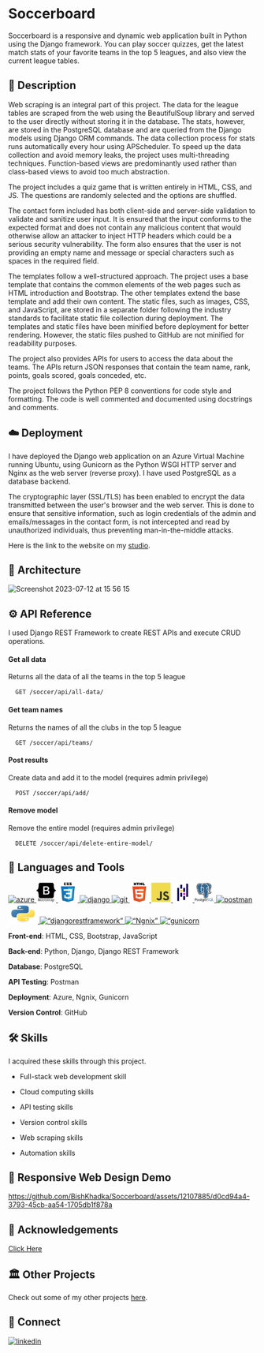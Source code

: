 
# Soccerboard

Soccerboard is a responsive and dynamic web application built in Python using the Django framework. You can play soccer quizzes, get the latest match stats of your favorite teams in the top 5 leagues, and also view the current league tables.


## 📜 Description

Web scraping is an integral part of this project. The data for the league tables are scraped from the web using the BeautifulSoup library and served to the user directly without storing it in the database. The stats, however, are stored in the PostgreSQL database and are queried from the Django models using Django ORM commands. The data collection process for stats runs automatically every hour using APScheduler. To speed up the data collection and avoid memory leaks, the project uses multi-threading techniques. Function-based views are predominantly used rather than class-based views to avoid too much abstraction.

The project includes a quiz game that is written entirely in HTML, CSS, and JS. The questions are randomly selected and the options are shuffled.

The contact form included has both client-side and server-side validation to validate and sanitize user input. It is ensured that the input conforms to the expected format and does not contain any malicious content that would otherwise allow an attacker to inject HTTP headers which could be a serious security vulnerability. The form also ensures that the user is not providing an empty name and message or special characters such as spaces in the required field.

The templates follow a well-structured approach. The project uses a base template that contains the common elements of the web pages such as HTML introduction and Bootstrap. The other templates extend the base template and add their own content. The static files, such as images, CSS, and JavaScript, are stored in a separate folder following the industry standards to facilitate static file collection during deployment. The templates and static files have been minified before deployment for better rendering. However, the static files pushed to GitHub are not minified for readability purposes. 

The project also provides APIs for users to access the data about the teams. The APIs return JSON responses that contain the team name, rank, points, goals scored, goals conceded, etc. 

The project follows the Python PEP 8 conventions for code style and formatting. The code is well commented and documented using docstrings and comments.

## ☁️ Deployment 

I have deployed the Django web application on an Azure Virtual Machine running Ubuntu, using Gunicorn as the Python WSGI HTTP server and Nginx as the web server (reverse proxy). I have used PostgreSQL as a database backend.

The cryptographic layer (SSL/TLS) has been enabled to encrypt the data transmitted between the user's browser and the web server. This is done to ensure that sensitive information, such as login credentials of the admin and emails/messages in the contact form, is not intercepted and read by unauthorized individuals, thus preventing man-in-the-middle attacks.

Here is the link to the website on my
[studio](http://bishalkhadka.studio/soccer/). 

## 📐 Architecture
<img width="860" alt="Screenshot 2023-07-12 at 15 56 15" src="https://github.com/BishKhadka/Soccerboard/assets/12107885/386851d6-2f36-4683-8e45-981436df6cd9">


## ⚙️ API Reference
I used Django REST Framework to create REST APIs and execute CRUD operations.

#### Get all data
Returns all the data of all the teams in the top 5 league

```http
  GET /soccer/api/all-data/
```


#### Get team names
Returns the names of all the clubs in the top 5 league
```http
  GET /soccer/api/teams/
```

#### Post results
Create data and add it to the model (requires admin privilege)

```http
  POST /soccer/api/add/
```

#### Remove model
Remove the entire model (requires admin privilege)


```http
  DELETE /soccer/api/delete-entire-model/
```

## 🧰 Languages and Tools

<a href="https://azure.microsoft.com/en-in/" target="_blank" rel="noreferrer"><img src="https://www.vectorlogo.zone/logos/microsoft_azure/microsoft_azure-icon.svg" alt="azure" width="40" height="40"/> </a> 
<a href="https://getbootstrap.com" target="_blank" rel="noreferrer"> <img src="https://raw.githubusercontent.com/devicons/devicon/master/icons/bootstrap/bootstrap-plain-wordmark.svg" alt="bootstrap" width="40" height="40"/> </a> 
<a href="https://www.w3schools.com/css/" target="_blank" rel="noreferrer"> <img src="https://raw.githubusercontent.com/devicons/devicon/master/icons/css3/css3-original-wordmark.svg" alt="css3" width="40" height="40"/> </a> 
<a href="https://www.djangoproject.com/" target="_blank" rel="noreferrer"> <img src="https://cdn.worldvectorlogo.com/logos/django.svg" alt="django" width="40" height="40"/> 
</a> <a href="https://git-scm.com/" target="_blank" rel="noreferrer"> <img src="https://www.vectorlogo.zone/logos/git-scm/git-scm-icon.svg" alt="git" width="40" height="40"/> </a> 
<a href="https://www.w3.org/html/" target="_blank" rel="noreferrer"> <img src="https://raw.githubusercontent.com/devicons/devicon/master/icons/html5/html5-original-wordmark.svg" alt="html5" width="40" height="40"/> </a> 
<a href="https://developer.mozilla.org/en-US/docs/Web/JavaScript" target="_blank" rel="noreferrer"> <img src="https://raw.githubusercontent.com/devicons/devicon/master/icons/javascript/javascript-original.svg" alt="javascript" width="40" height="40"/> </a> 
<a href="https://pandas.pydata.org/" target="_blank" rel="noreferrer"> <img src="https://raw.githubusercontent.com/devicons/devicon/2ae2a900d2f041da66e950e4d48052658d850630/icons/pandas/pandas-original.svg" alt="pandas" width="40" height="40"/> </a> 
<a href="https://www.postgresql.org" target="_blank" rel="noreferrer"> <img src="https://raw.githubusercontent.com/devicons/devicon/master/icons/postgresql/postgresql-original-wordmark.svg" alt="postgresql" width="40" height="40"/> </a> 
<a href="https://postman.com" target="_blank" rel="noreferrer"> <img src="https://www.vectorlogo.zone/logos/getpostman/getpostman-icon.svg" alt="postman" width="40" height="40"/> </a> 
<a href="https://www.python.org" target="_blank" rel="noreferrer"> <img src="https://raw.githubusercontent.com/devicons/devicon/master/icons/python/python-original.svg" alt="python" width="60" height="40"/> </a><a href="https://www.django-rest-framework.org" target="_blank" rel="noreferrer"> <img src="https://www.django-rest-framework.org/img/logo.png" alt=“djangorestframework” width="80" height="60"/> </a>
<a href="https://www.nginx.com" target="_blank" rel="noreferrer"> <img src="https://download.logo.wine/logo/Nginx/Nginx-Logo.wine.png" alt=“Ngnix” width="80" height="40"/> </a>
<a href="https://gunicorn.org" target="_blank" rel="noreferrer"> <img src="https://upload.wikimedia.org/wikipedia/commons/thumb/0/00/Gunicorn_logo_2010.svg/1280px-Gunicorn_logo_2010.svg.png" alt=“gunicorn width="100" height="40"/></a>

**Front-end**: HTML, CSS, Bootstrap, JavaScript

**Back-end**: Python, Django, Django REST Framework

**Database**: PostgreSQL

**API Testing**: Postman

**Deployment**: Azure, Ngnix, Gunicorn

**Version Control**: GitHub



## 🛠 Skills

I acquired these skills through this project. 

- Full-stack web development skill

- Cloud computing skills

- API testing skills

- Version control skills

- Web scraping skills

- Automation skills

## 📱 Responsive Web Design Demo

https://github.com/BishKhadka/Soccerboard/assets/12107885/d0cd94a4-3793-45cb-aa54-1705db1f878a


## 🫶 Acknowledgements

 [Click Here](https://bishalkhadka.studio/soccer/acknowledgement)
 
## 🏛️ Other Projects

Check out some of my other projects [here](https://github.com/BishKhadka). 


## 🔗 Connect
[![linkedin](https://img.shields.io/badge/linkedin-0A66C2?style=for-the-badge&logo=linkedin&logoColor=white)](https://www.linkedin.com/in/khadka-bishal/)
